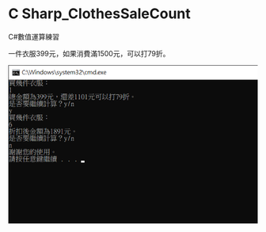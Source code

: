 # C Sharp_ClothesSaleCount
C#數值運算練習

一件衣服399元，如果消費滿1500元，可以打79折。

![alt text](https://raw.githubusercontent.com/WonChang05/C-Sharp_ClothesSaleCount/master/ClothesSaleCount.png)

